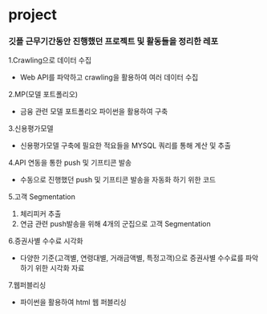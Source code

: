 # project

### 깃플 근무기간동안 진행했던 프로젝트 및 활동들을 정리한 레포

1.Crawling으로 데이터 수집
  - Web API를 파악하고 crawling을 활용하여 여러 데이터 수집

2.MP(모델 포트폴리오)
  - 금융 관련 모델 포트폴리오 파이썬을 활용하여 구축
  
3.신용평가모델
  - 신용평가모델 구축에 필요한 적요들을 MYSQL 쿼리를 통해 계산 및 추출 

4.API 연동을 통한 push 및 기프티콘 발송
  - 수동으로 진행했던 push 및 기프티콘 발송을 자동화 하기 위한 코드

5.고객 Segmentation
  1) 체리피커 추출
  2) 연금 관련 push발송을 위해 4개의 군집으로 고객 Segmentation

6.증권사별 수수료 시각화
  - 다양한 기준(고객별, 연령대별, 거래금액별, 특정고객)으로 증권사별 수수료를 파악하기 위한 시각화 자료

7.웹퍼블리싱
  - 파이썬을 활용하여 html 웹 퍼블리싱
